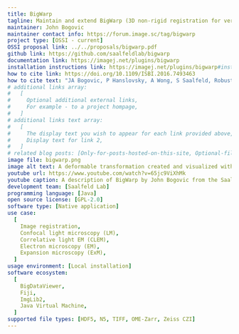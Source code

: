 ```yaml
---
title: BigWarp
tagline: Maintain and extend BigWarp (3D non-rigid registration for very large volumes).
maintainer: John Bogovic
maintainer contact info: https://forum.image.sc/tag/bigwarp
project type: [OSSI - current]
OSSI proposal link: ../../proposals/bigwarp.pdf
github link: https://github.com/saalfeldlab/bigwarp
documentation link: https://imagej.net/plugins/bigwarp
installation instructions link: https://imagej.net/plugins/bigwarp#installation
how to cite link: https://doi.org/10.1109/ISBI.2016.7493463
how to cite text: "JA Bogovic, P Hanslovsky, A Wong, S Saalfeld, Robust registration of calcium images by learned contrast synthesis, In Biomedical Imaging (ISBI), 2016 IEEE 13th International Symposium on, 1123-1126, DOI: 10.1109/ISBI.2016.7493463."
# additional links array:
#   [
#     Optional additional external links,
#     For example - to a project hompage,
#   ]
# additional links text array:
#   [
#     The display text you wish to appear for each link provided above,
#     Display text for link 2,
#   ]
# related blog posts: [Only-for-posts-hosted-on-this-site, Optional-file-name]
image file: bigwarp.png
image alt text: A deformable transformation created and visualized with BigWarp.
youtube url: https://www.youtube.com/watch?v=65jc9ViXhMk
youtube caption: A description of BigWarp by John Bogovic from the Saalfeld lab, which is supported by the Open Science Software Initiative.
development team: [Saalfeld Lab]
programming language: [Java]
open source license: [GPL-2.0]
software type: [Native application]
use case:
  [
    Image registration,
    Confocal light microscopy (LM),
    Correlative light EM (CLEM),
    Electron microscopy (EM),
    Expansion microscopy (ExM),
  ]
usage environment: [Local installation]
software ecosystem:
  [
    BigDataViewer,
    Fiji,
    ImgLib2,
    Java Virtual Machine,
  ]
supported file types: [HDF5, N5, TIFF, OME-Zarr, Zeiss CZI]
---
```

